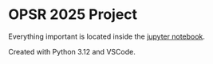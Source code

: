 # OPSR 2025 Project

Everything important is located inside the [jupyter notebook](project.ipynb).

Created with Python 3.12 and VSCode.